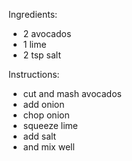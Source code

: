 Ingredients:
- 2 avocados
- 1 lime
- 2 tsp salt
 
Instructions:
- cut and mash avocados
- add onion
- chop onion
- squeeze lime
- add salt
- and mix well
